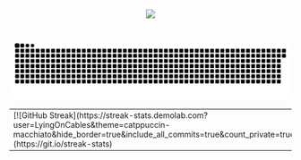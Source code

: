 # <p align="center"><img src="/.assets/banner.jpg"></p>

![Snake animation](https://github.com/LyingOnCables/LyingOnCables/blob/output/github-contribution-grid-snake-dark.svg)

<div align="center">
<table>
<tr>
<td>
[![GitHub Streak](https://streak-stats.demolab.com?user=LyingOnCables&theme=catppuccin-macchiato&hide_border=true&include_all_commits=true&count_private=true)](https://git.io/streak-stats)
</td>
<td><a href="#--------"><img height="137px" align="center" alt="Top Language" src="https://github-readme-stats.vercel.app/api/top-langs/?username=LyingOnCables&layout=compact&hide_border=true&hide_title=true&line_height=21&border_radius=5&bg_color=24273a&text_color=cad3f5&icon_color=c6a0f6&title_color=8bd5ca"/></a></td>
</tr>
</table>
</div>

<div align="center">
<table>
<tr>
</tr
</table>
</div>
